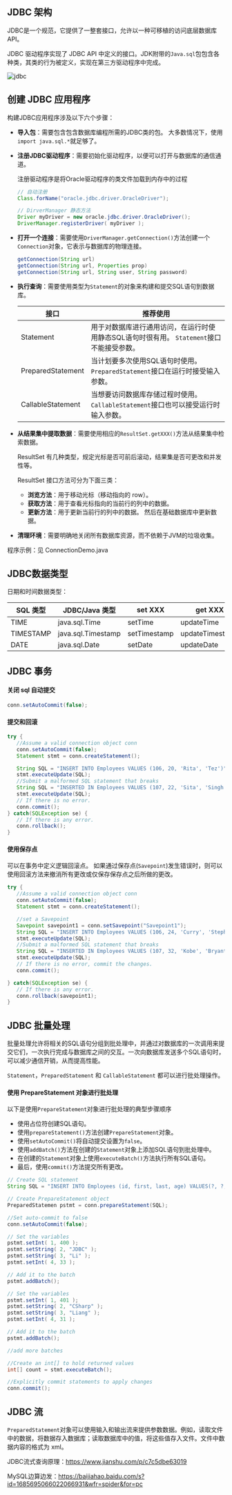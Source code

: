 ## JDBC 架构

JDBC是一个规范，它提供了一整套接口，允许以一种可移植的访问底层数据库API。

JDBC 驱动程序实现了 JDBC API 中定义的接口。JDK附带的`Java.sql`包包含各种类，其类的行为被定义，实现在第三方驱动程序中完成。

![jdbc](https://upload-images.jianshu.io/upload_images/1341067-84f2b4dd0e91067a.jpg?imageMogr2/auto-orient/strip%7CimageView2/2/w/1240)



## 创建 JDBC 应用程序

构建JDBC应用程序涉及以下六个步骤：

- **导入包**：需要包含包含数据库编程所需的JDBC类的包。 大多数情况下，使用`import java.sql.*`就足够了。

- **注册JDBC驱动程序**：需要初始化驱动程序，以便可以打开与数据库的通信通道。

  注册驱动程序是将Oracle驱动程序的类文件加载到内存中的过程

  ```java
  // 自动注册
  Class.forName("oracle.jdbc.driver.OracleDriver");
  ```

  ```java
  // DirverManager 静态方法
  Driver myDriver = new oracle.jdbc.driver.OracleDriver();
  DriverManager.registerDriver( myDriver );
  ```

- **打开一个连接**：需要使用`DriverManager.getConnection()`方法创建一个`Connection`对象，它表示与数据库的物理连接。

  ```java
  getConnection(String url)
  getConnection(String url, Properties prop)
  getConnection(String url, String user, String password)
  ```

- **执行查询**：需要使用类型为`Statement`的对象来构建和提交SQL语句到数据库。

  | 接口                | 推荐使用                                     |
  | ----------------- | ---------------------------------------- |
  | Statement         | 用于对数据库进行通用访问，在运行时使用静态SQL语句时很有用。 `Statement`接口不能接受参数。 |
  | PreparedStatement | 当计划要多次使用SQL语句时使用。`PreparedStatement`接口在运行时接受输入参数。 |
  | CallableStatement | 当想要访问数据库存储过程时使用。`CallableStatement`接口也可以接受运行时输入参数。 |

- **从结果集中提取数据**：需要使用相应的`ResultSet.getXXX()`方法从结果集中检索数据。

  ResultSet 有几种类型，规定光标是否可前后滚动，结果集是否可更改和并发性等。

  ResultSet 接口方法可分为下面三类：

  - **浏览方法**：用于移动光标（移动指向的 row）。
  - **获取方法**：用于查看光标指向的当前行的列中的数据。
  - **更新方法**：用于更新当前行的列中的数据。 然后在基础数据库中更新数据。

- **清理环境**：需要明确地关闭所有数据库资源，而不依赖于JVM的垃圾收集。

程序示例：见 ConnectionDemo.java



## JDBC数据类型

日期和时间数据类型：

| SQL 类型    | JDBC/Java 类型       | set XXX      | get XXX         |
| --------- | ------------------ | ------------ | --------------- |
| TIME      | java.sql.Time      | setTime      | updateTime      |
| TIMESTAMP | java.sql.Timestamp | setTimestamp | updateTimestamp |
| DATE      | java.sql.Date      | setDate      | updateDate      |



## JDBC 事务

#### 关闭 sql 自动提交

```java
conn.setAutoCommit(false);
```

#### 提交和回滚

```java
try {
   //Assume a valid connection object conn
   conn.setAutoCommit(false);
   Statement stmt = conn.createStatement();

   String SQL = "INSERT INTO Employees VALUES (106, 20, 'Rita', 'Tez')";
   stmt.executeUpdate(SQL);  
   //Submit a malformed SQL statement that breaks
   String SQL = "INSERTED IN Employees VALUES (107, 22, 'Sita', 'Singh')";
   stmt.executeUpdate(SQL);
   // If there is no error.
   conn.commit();
} catch(SQLException se) {
   // If there is any error.
   conn.rollback();
}
```

#### 使用保存点

可以在事务中定义逻辑回滚点。 如果通过保存点(`Savepoint`)发生错误时，则可以使用回滚方法来撤消所有更改或仅保存保存点之后所做的更改。

```java
try {
   //Assume a valid connection object conn
   conn.setAutoCommit(false);
   Statement stmt = conn.createStatement();

   //set a Savepoint
   Savepoint savepoint1 = conn.setSavepoint("Savepoint1");
   String SQL = "INSERT INTO Employees VALUES (106, 24, 'Curry', 'Stephen')";
   stmt.executeUpdate(SQL);  
   //Submit a malformed SQL statement that breaks
   String SQL = "INSERTED IN Employees VALUES (107, 32, 'Kobe', 'Bryant')";
   stmt.executeUpdate(SQL);
   // If there is no error, commit the changes.
   conn.commit();

} catch(SQLException se) {
   // If there is any error.
   conn.rollback(savepoint1);
}
```



## JDBC 批量处理

批量处理允许将相关的SQL语句分组到批处理中，并通过对数据库的一次调用来提交它们，一次执行完成与数据库之间的交互。一次向数据库发送多个SQL语句时，可以减少通信开销，从而提高性能。

`Statement`，`PreparedStatement` 和 `CallableStatement`  都可以进行批处理操作。

#### 使用 PrepareStatement 对象进行批处理

以下是使用`PrepareStatement`对象进行批处理的典型步骤顺序

- 使用占位符创建SQL语句。
- 使用`prepareStatement()`方法创建`PrepareStatement`对象。
- 使用`setAutoCommit()`将自动提交设置为`false`。
- 使用`addBatch()`方法在创建的`Statement`对象上添加SQL语句到批处理中。
- 在创建的`Statement`对象上使用`executeBatch()`方法执行所有SQL语句。
- 最后，使用`commit()`方法提交所有更改。

```java
// Create SQL statement
String SQL = "INSERT INTO Employees (id, first, last, age) VALUES(?, ?, ?, ?)";

// Create PrepareStatement object
PreparedStatemen pstmt = conn.prepareStatement(SQL);

//Set auto-commit to false
conn.setAutoCommit(false);

// Set the variables
pstmt.setInt( 1, 400 );
pstmt.setString( 2, "JDBC" );
pstmt.setString( 3, "Li" );
pstmt.setInt( 4, 33 );

// Add it to the batch
pstmt.addBatch();

// Set the variables
pstmt.setInt( 1, 401 );
pstmt.setString( 2, "CSharp" );
pstmt.setString( 3, "Liang" );
pstmt.setInt( 4, 31 );

// Add it to the batch
pstmt.addBatch();

//add more batches

//Create an int[] to hold returned values
int[] count = stmt.executeBatch();

//Explicitly commit statements to apply changes
conn.commit();
```



## JDBC 流

`PreparedStatement`对象可以使用输入和输出流来提供参数数据。例如，读取文件中的数据，将数据存入数据库；读取数据库中的值，将这些值存入文件。文件中数据内容的格式为 xml。

JDBC流式查询原理：https://www.jianshu.com/p/c7c5dbe63019

MySQL边算边发：https://baijiahao.baidu.com/s?id=1685695066022066931&wfr=spider&for=pc

